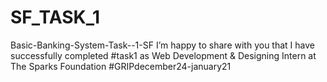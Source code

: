 # SF_TASK_1
Basic-Banking-System-Task--1-SF I’m happy to share with you that I have successfully completed #task1 as Web Development &amp; Designing Intern at The Sparks Foundation #GRIPdecember24-january21
